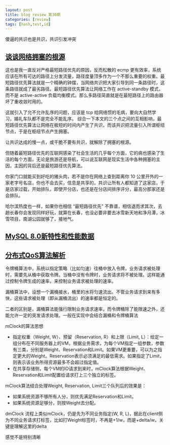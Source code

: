 ```yaml
---
layout: post
title: blog review 第30期
categories: [review]
tags: [hash,test,id]
---
```


傻逼的共识也是共识，共识引发冲突

<!-- more -->


## [谈谈网络拥塞的根源](https://zhuanlan.zhihu.com/p/682001086)


这也是我一直反对严格最短路径优先的原因，反而松散的 ecmp 更有效率，系统应该在所有可达的路径上分发流量，路径度量顶多作为一个不那么重要的权重。最短路径优先算法就是一个精确的钟摆，当网络共识把大家引导到同一条路径时，这条路径就成了最劣路径。最短路径优先算法让网络工作在 active-standby 模式，而不是 active-active 负载均衡模式。那么多路径简直就是在最短路径上的路由器坏了重收敛时用的。

这就引入了允不允许乱序的问题，应该是 tcp 给网络惯的毛病，要向大自然学习，婚礼车队都不是完全不能乱序。
综合一下本文的三个点之间的互相影响，最短路径优先算法让网络在极短的时间内产生了共识，而该共识把流量引入所谓枢纽节点，于是在枢纽节点产生拥塞。

让共识达成的慢一点，或干脆不要有共识，就解除了拥塞的根源。

但随着最短路径优先的互联网感染了社会生活的几乎每个方面，它的病也感染了生活的每个方面，无论是旅游还是导航，可以说互联网是现实生活中各种拥塞的主因，主因的背后还是最短路径优先算法。

你家门口就能买到好吃的猪头肉，若不是你在网络上查到距离你 10 公里开外的一家老字号名店，你也不会去买，信息是共享的，共识让所有人都知道了这家店，于是店家过载，开始排队，即使开分店，也还是在分店间排序评分，最高分那家还是会排队。

哈尔滨热度也一样，如果你也相信 “最短路径优先” 不靠谱，相信退而求其次，去趟长春你会发现同样好玩，就算在长春，也没必要非要去冰雪新天地和净月潭，冰雪项目，南湖公园就够了，接地气。

## [MySQL 8.0新特性和性能数据](http://dimitrik.free.fr/Presentations/MySQL_Perf-OOW2018-dim.pdf)

## [分布式QoS算法解析](https://zhuanlan.zhihu.com/p/214079490)

令牌桶算法中，系统以指定策略（比如匀速）往桶中放入令牌，业务请求被处理时，需要先从桶中获取令牌。当桶中没有令牌时，业务请求将不被处理。这样能通过控制令牌生成的速率，来控制业务请求被处理的速率。

漏桶算法中，设想一个漏桶接水，桶里的水将匀速流出。不管业务请求到来有多快，这些请求被处理（即从漏桶流出）的速率都是恒定的。

二者的区别是，漏桶算法能强行限制业务请求速率，而令牌桶除了能限速之外，还能允许一定的突发请求处理。一般在实现中会结合漏桶和令牌桶算法


mClock的算法思想

-  指定权重（Weight, W）、预留（Reservation, R）和上限（Limit, L）：给定一组分布在不同服务器上的VM，根据业务需求，为每个VM指定一组参数，参数有三类，分别是Weight、Reservation和Limit。如果VM更重要，可以为之指定更大的Weight。Reservation表示必须满足的最低需求。如果指定了Limit，则表示该业务所得资源最多不会超过指定值。
- 在共享存储侧，每个VM的IO请求到来时，mClock算法根据Weight、Reservation和Limit配置给请求打上三个独立的标签。

mClock算法结合处理Weight, Reservation, Limit三个队列后的效果是：

- 如果系统资源不够所有人分，则优先满足Reservation和Limit。
- 如果系统资源足够分，则按Weight去分配。 

dmClock 流程上类似mClock，仍是先为不同业务指定(W, R, L)，据此在client侧为不同业务请求打标签，比如打Weight标签时，不再是+1/w，而是+delta/w。关键是理解这里的delta

感觉不是特别清晰